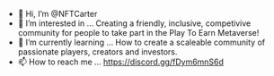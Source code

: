 - 👋 Hi, I’m @NFTCarter
- 👀 I’m interested in ... Creating a friendly, inclusive, competivive community for people to take part in the Play To Earn Metaverse!
- 🌱 I’m currently learning ... How to create a scaleable community of passionate players, creators and investors.
- 📫 How to reach me ... https://discord.gg/fDym6mnS6d

<!---
NFTCarter/NFTCarter is a ✨ special ✨ repository because its `README.md` (this file) appears on your GitHub profile.
You can click the Preview link to take a look at your changes.
--->
